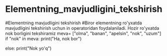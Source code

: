 # Elementning_mavjudligini_tekshirish
#Elementning mavjudligini tekshirish
#Biror elementning ro'yxatda mavjudligini tekshirish uchun in operatoridan foydalaniladi. Hozir ro'yxatda nok borligini tekshiramiz
meva= ["olma", "banan", "apelsin", "nok", "uzum"]
if "nok" in meva:
    print("Ha, nok bor")
    
else:
    print("Nok yo'q")

